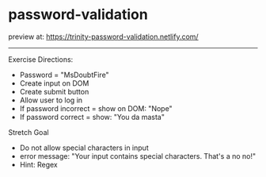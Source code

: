 # password-validation

preview at: https://trinity-password-validation.netlify.com/
***
Exercise Directions:
- Password = "MsDoubtFire"
- Create input on DOM
- Create submit button
- Allow user to log in
- If password incorrect = show on DOM: "Nope"
- If password correct = show: "You da masta"

Stretch Goal
- Do not allow special characters in input
- error message: "Your input contains special characters. That's a no no!"
- Hint: Regex

